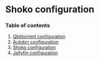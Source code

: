 # Shoko configuration

### Table of contents
1. [Qbittorrent configuration](qbittorrent-config.md)
2. [Autobrr configuration](autobrr-config.md)
3. [Shoko configuration](shoko-config.md)
4. [Jellyfin configuration](jellyfin-config.md)